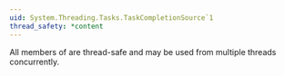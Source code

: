 ```yaml
---
uid: System.Threading.Tasks.TaskCompletionSource`1
thread_safety: *content
---
```


All members of <xref href="System.Threading.Tasks.TaskCompletionSource`1"></xref> are thread-safe and may be used from multiple threads concurrently.



